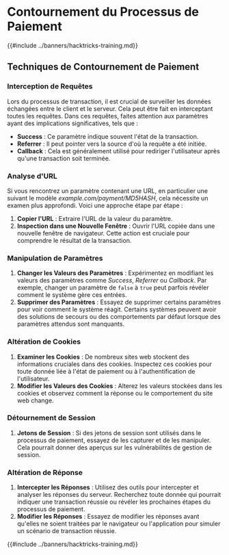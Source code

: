 # Contournement du Processus de Paiement

{{#include ../banners/hacktricks-training.md}}

## Techniques de Contournement de Paiement

### Interception de Requêtes

Lors du processus de transaction, il est crucial de surveiller les données échangées entre le client et le serveur. Cela peut être fait en interceptant toutes les requêtes. Dans ces requêtes, faites attention aux paramètres ayant des implications significatives, tels que :

- **Success** : Ce paramètre indique souvent l'état de la transaction.
- **Referrer** : Il peut pointer vers la source d'où la requête a été initiée.
- **Callback** : Cela est généralement utilisé pour rediriger l'utilisateur après qu'une transaction soit terminée.

### Analyse d'URL

Si vous rencontrez un paramètre contenant une URL, en particulier une suivant le modèle _example.com/payment/MD5HASH_, cela nécessite un examen plus approfondi. Voici une approche étape par étape :

1. **Copier l'URL** : Extraire l'URL de la valeur du paramètre.
2. **Inspection dans une Nouvelle Fenêtre** : Ouvrir l'URL copiée dans une nouvelle fenêtre de navigateur. Cette action est cruciale pour comprendre le résultat de la transaction.

### Manipulation de Paramètres

1. **Changer les Valeurs des Paramètres** : Expérimentez en modifiant les valeurs des paramètres comme _Success_, _Referrer_ ou _Callback_. Par exemple, changer un paramètre de `false` à `true` peut parfois révéler comment le système gère ces entrées.
2. **Supprimer des Paramètres** : Essayez de supprimer certains paramètres pour voir comment le système réagit. Certains systèmes peuvent avoir des solutions de secours ou des comportements par défaut lorsque des paramètres attendus sont manquants.

### Altération de Cookies

1. **Examiner les Cookies** : De nombreux sites web stockent des informations cruciales dans des cookies. Inspectez ces cookies pour toute donnée liée à l'état de paiement ou à l'authentification de l'utilisateur.
2. **Modifier les Valeurs des Cookies** : Alterez les valeurs stockées dans les cookies et observez comment la réponse ou le comportement du site web change.

### Détournement de Session

1. **Jetons de Session** : Si des jetons de session sont utilisés dans le processus de paiement, essayez de les capturer et de les manipuler. Cela pourrait donner des aperçus sur les vulnérabilités de gestion de session.

### Altération de Réponse

1. **Intercepter les Réponses** : Utilisez des outils pour intercepter et analyser les réponses du serveur. Recherchez toute donnée qui pourrait indiquer une transaction réussie ou révéler les prochaines étapes du processus de paiement.
2. **Modifier les Réponses** : Essayez de modifier les réponses avant qu'elles ne soient traitées par le navigateur ou l'application pour simuler un scénario de transaction réussie.

{{#include ../banners/hacktricks-training.md}}
